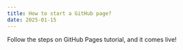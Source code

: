 ```yaml
---
title: How to start a GitHub page?
date: 2025-01-15
---
```

Follow the steps on GitHub Pages tutorial, and it comes live!

